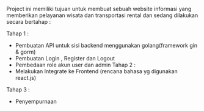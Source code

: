 Project ini memiliki tujuan untuk membuat sebuah website informasi yang memberikan pelayanan wisata dan transportasi rental 
dan sedang dilakukan secara bertahap :
  
  Tahap 1 :
   - Pembuatan API untuk sisi backend menggunakan golang(framework gin & gorm)
   - Pembuatan Login , Register dan Logout
   - Pembedaan role akun user dan admin
  Tahap 2 :
   - Melakukan Integrate ke Frontend (rencana bahasa yg digunakan react.js)

  Tahap 3 :
   - Penyempurnaan
